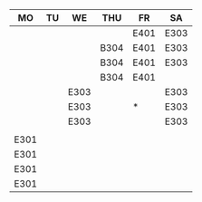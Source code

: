 |MO  |TU|WE  |THU |FR  |SA  |
|----|--|----|----|----|----|
|    |  |    |    |E401|E303|
|    |  |    |B304|E401|E303|
|    |  |    |B304|E401|E303|
|    |  |    |B304|E401|    |
|    |  |E303|    |    |E303|
|    |  |E303|    |*   |E303|
|    |  |E303|    |    |E303|
|    |  |    |    |    |    |
|E301|  |    |    |    |    |
|E301|  |    |    |    |    |
|E301|  |    |    |    |    |
|E301|  |    |    |    |    |
